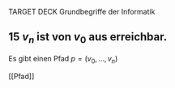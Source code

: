 TARGET DECK
Grundbegriffe der Informatik

15 $v_n$ ist von $v_0$ aus erreichbar.
---
Es gibt einen Pfad $p = (v_0,...,v_n)$
<!--ID: 1707246151396-->


[[Pfad]]